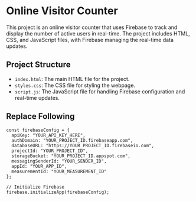 # Online Visitor Counter

This project is an online visitor counter that uses Firebase to track and display the number of active users in real-time. The project includes HTML, CSS, and JavaScript files, with Firebase managing the real-time data updates.

## Project Structure

- `index.html`: The main HTML file for the project.
- `styles.css`: The CSS file for styling the webpage.
- `script.js`: The JavaScript file for handling Firebase configuration and real-time updates.
## Replace Following
``` // Your web app's Firebase configuration
const firebaseConfig = {
  apiKey: "YOUR_API_KEY_HERE",
  authDomain: "YOUR_PROJECT_ID.firebaseapp.com",
  databaseURL: "https://YOUR_PROJECT_ID.firebaseio.com",
  projectId: "YOUR_PROJECT_ID",
  storageBucket: "YOUR_PROJECT_ID.appspot.com",
  messagingSenderId: "YOUR_SENDER_ID",
  appId: "YOUR_APP_ID",
  measurementId: "YOUR_MEASUREMENT_ID"
};

// Initialize Firebase
firebase.initializeApp(firebaseConfig);
